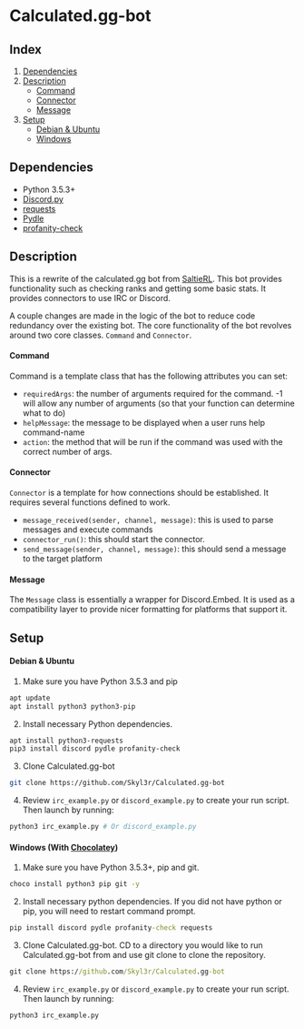 # Calculated.gg-bot

## Index
1. [Dependencies](#dependencies)
2. [Description](#description)
    - [Command](#command)
    - [Connector](#connector)
    - [Message](#message)
3. [Setup](#setup)
    - [Debian & Ubuntu](#debian--ubuntu)
    - [Windows](#windows-with-chocolatey)

## Dependencies
- Python 3.5.3+
- [Discord.py](https://github.com/Rapptz/discord.py)
- [requests](https://github.com/kennethreitz/requests)
- [Pydle](https://github.com/Shizmob/pydle)
- [profanity-check](https://github.com/vzhou842/profanity-check)

## Description

This is a rewrite of the calculated.gg bot from [SaltieRL](https://github.com/SaltieRL/discord-bot). This bot provides functionality such as checking ranks and getting some basic stats. It provides connectors to use IRC or Discord.

A couple changes are made in the logic of the bot to reduce code redundancy over the existing bot. The core functionality of the bot revolves around two core classes. `Command` and `Connector`.

#### Command

Command is a template class that has the following attributes you can set:
- `requiredArgs`: the number of arguments required for the command. -1 will allow any number of arguments (so that your function can determine what to do)
- `helpMessage`: the message to be displayed when a user runs <prefix>help command-name
- `action`: the method that will be run if the command was used with the correct number of args.
  
#### Connector

`Connector` is a template for how connections should be established. It requires several functions defined to work.
- `message_received(sender, channel, message)`: this is used to parse messages and execute commands
- `connector_run()`: this should start the connector.
- `send_message(sender, channel, message)`: this should send a message to the target platform


#### Message

The `Message` class is essentially a wrapper for Discord.Embed. It is used as a compatibility layer to provide nicer formatting for platforms that support it.


## Setup

#### Debian & Ubuntu

1. Make sure you have Python 3.5.3 and pip
```bash
apt update
apt install python3 python3-pip
```
2. Install necessary Python dependencies.
```bash
apt install python3-requests
pip3 install discord pydle profanity-check
```
3. Clone Calculated.gg-bot
```bash
git clone https://github.com/Skyl3r/Calculated.gg-bot
```
4. Review `irc_example.py` or `discord_example.py` to create your run script. Then launch by running:
```bash
python3 irc_example.py # Or discord_example.py
```

#### Windows (With [Chocolatey](https://chocolatey.org/install))

1. Make sure you have Python 3.5.3+, pip and git.
```cmd
choco install python3 pip git -y
```

2. Install necessary python dependencies. If you did not have python or pip, you will need to restart command prompt.
```cmd
pip install discord pydle profanity-check requests
```

3. Clone Calculated.gg-bot. CD to a directory you would like to run Calculated.gg-bot from and use git clone to clone the repository.
```cmd
git clone https://github.com/Skyl3r/Calculated.gg-bot
```

4. Review `irc_example.py` or `discord_example.py` to create your run script. Then launch by running:
```cmd
python3 irc_example.py
```
